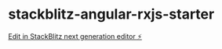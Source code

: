 # stackblitz-angular-rxjs-starter

[Edit in StackBlitz next generation editor ⚡️](https://stackblitz.com/~/github.com/anhquande/stackblitz-angular-rxjs-starter)